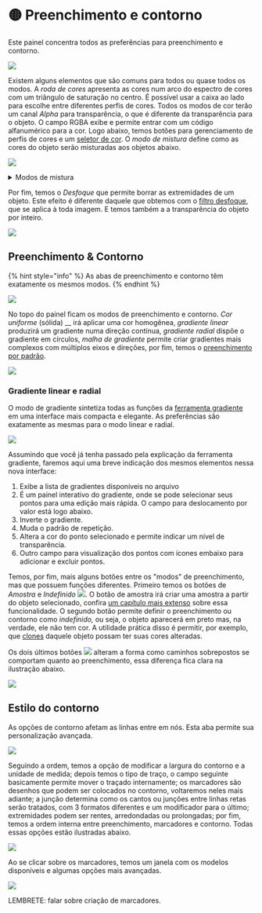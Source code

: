 # 🟡 Preenchimento e contorno

Este painel concentra todos as preferências para preenchimento e contorno.&#x20;

![](<../.gitbook/assets/image (50).png>)

Existem alguns elementos que são comuns para todos ou quase todos os modos. A _roda de cores_ apresenta as cores num arco do espectro de cores com um triângulo de saturação no centro. É possível usar a caixa ao lado para escolhe entre diferentes perfis de cores. Todos os modos de cor terão um canal _Alpha_ para transparência, o que é diferente da transparência para o objeto. O campo RGBA exibe e permite entrar com um código alfanumérico para a cor.  Logo abaixo, temos botões para gerenciamento de perfis de cores e um [seletor de cor](../ferramentas/conta-gotas.md). O _modo de mistura_ define como as cores do objeto serão misturadas aos objetos abaixo.&#x20;

![](<../.gitbook/assets/image (27).png>)

<details>

<summary>Modos de mistura</summary>

<mark style="color:red;">A desenvolver</mark>

</details>

Por fim, temos o _Desfoque_ que permite borrar as extremidades de um objeto. Este efeito é diferente daquele que obtemos com o [filtro desfoque](../filtros/desfoques/desfoque.md), que se aplica à toda imagem. E temos também a a transparência do objeto por inteiro.

![](<../.gitbook/assets/Peek 17-07-2022 00-16.gif>)

## Preenchimento & Contorno

{% hint style="info" %}
As abas de preenchimento e contorno têm exatamente os mesmos modos.
{% endhint %}

![](<../.gitbook/assets/image (5).png>)

No topo do painel ficam os modos de preenchimento e contorno. _Cor uniforme_ (sólida) __ irá aplicar uma cor homogênea, _gradiente linear_ produzirá um gradiente numa direção contínua, _gradiente radial_ dispõe o gradiente em círculos, _malha de gradiente_ permite criar gradientes mais complexos com múltiplos eixos e direções, por fim, temos o [preenchimento por padrão](../menu-objeto/padroes-de-preenchimento.md).

![](<../.gitbook/assets/image (4).png>)

### Gradiente linear e radial

O modo de gradiente sintetiza todas as funções da [ferramenta gradiente](../ferramentas/gradiente.md) em uma interface mais compacta e elegante. As preferências são exatamente as mesmas para o modo linear e radial.

![](<../.gitbook/assets/image (32) (1).png>)

Assumindo que você já tenha passado pela explicação da ferramenta gradiente, faremos aqui uma breve indicação dos mesmos elementos nessa nova interface:

1. Exibe a lista de gradientes disponíveis no arquivo
2. É um painel interativo do gradiente, onde se pode selecionar seus pontos para uma edição mais rápida. O campo para deslocamento por valor está logo abaixo.
3. Inverte o gradiente.
4. Muda o padrão de repetição.
5. Altera a cor do ponto selecionado e permite indicar um nível de transparência.
6. Outro campo para visualização dos pontos com ícones embaixo para adicionar e excluir pontos.

Temos, por fim, mais alguns botões entre os "modos" de preenchimento, mas que possuem funções diferentes. Primeiro temos os botões de _Amostra_ e _Indefinido_ ![](<../.gitbook/assets/image (29).png>). O botão de amostra irá criar uma amostra a partir do objeto selecionado, confira [um capítulo mais extenso](../paleta-de-cores.md#amostras-de-cores) sobre essa funcionalidade. O segundo botão permite definir o preenchimento ou contorno como _indefinido,_ ou seja, o objeto aparecerá em preto mas, na verdade, ele não tem cor. A utilidade prática disso é permitir, por exemplo, que [clones](../menu-editar/clonar.md) daquele objeto possam ter suas cores alteradas.

Os dois últimos botões ![](<../.gitbook/assets/image (46).png>) alteram a forma como caminhos sobrepostos se comportam quanto ao preenchimento, essa diferença fica clara na ilustração abaixo.

![](<../.gitbook/assets/image (26).png>)

## Estilo do contorno

As opções de contorno afetam as linhas entre em nós. Esta aba permite sua personalização avançada.

![](<../.gitbook/assets/image (38).png>)

Seguindo a ordem, temos a opção de modificar a largura do contorno e a unidade de medida; depois temos o tipo de traço, o campo seguinte basicamente permite mover o traçado internamente; os marcadores são desenhos que podem ser colocados no contorno, voltaremos neles mais adiante; a junção determina como os cantos ou junções entre linhas retas serão tratados, com 3 formatos diferentes e um modificador para o último; extremidades podem ser rentes, arredondadas ou prolongadas; por fim, temos a ordem interna entre preenchimento, marcadores e contorno. Todas essas opções estão ilustradas abaixo.

![](<../.gitbook/assets/image (53).png>)

Ao se clicar sobre os marcadores, temos um janela com os modelos disponíveis e algumas opções mais avançadas.

![](<../.gitbook/assets/image (47).png>)

LEMBRETE: falar sobre criação de marcadores.
